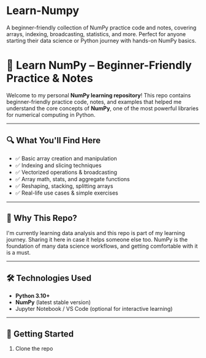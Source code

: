 # Learn-Numpy
A beginner-friendly collection of NumPy practice code and notes, covering arrays, indexing, broadcasting, statistics, and more. Perfect for anyone starting their data science or Python journey with hands-on NumPy basics.
# 📘 Learn NumPy – Beginner-Friendly Practice & Notes

Welcome to my personal **NumPy learning repository**! This repo contains beginner-friendly practice code, notes, and examples that helped me understand the core concepts of **NumPy**, one of the most powerful libraries for numerical computing in Python.

---

## 🔍 What You'll Find Here

- ✅ Basic array creation and manipulation
- ✅ Indexing and slicing techniques
- ✅ Vectorized operations & broadcasting
- ✅ Array math, stats, and aggregate functions
- ✅ Reshaping, stacking, splitting arrays
- ✅ Real-life use cases & simple exercises

---

## 🧠 Why This Repo?

I'm currently learning data analysis and this repo is part of my learning journey. Sharing it here in case it helps someone else too. NumPy is the foundation of many data science workflows, and getting comfortable with it is a must.

---

## 🛠 Technologies Used

- **Python 3.10+**
- **NumPy** (latest stable version)
- Jupyter Notebook / VS Code (optional for interactive learning)

---

## 🚀 Getting Started

1. Clone the repo  
